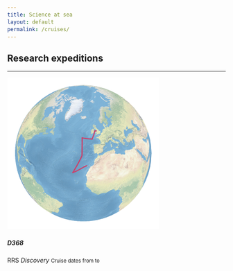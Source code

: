```yaml
---
title: Science at sea
layout: default
permalink: /cruises/
---
```


## Research expeditions
<hr />

<div class='container-fluid'>
  <div class='col-12 col-md-6 mb-6'>
    <div class='card border-0 shadow'>
      <div class="row no-gutters">
        <div class="col-12 col-md-4 text-center">
          <img src="https://raw.githubusercontent.com/humphreys-lab/humphreys-lab.github.io/main/images/cruise-globes/cruise-globe-D368.png" class="img-fluid" style="max-height: 350px;" alt="Cruise map" />
        </div>
        <div class="col-12 col-md-8">
          <div class="card-body">
            <h5 class="card-title">D368</h5>
            <p class="card-text">
              RRS <i>Discovery</i>
              <small>Cruise dates from to</small>
            </p>
          </div>
        </div>
      </div>
    </div>
  </div>
</div>
